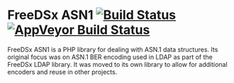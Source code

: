 # FreeDSx ASN1 [![Build Status](https://travis-ci.org/FreeDSx/ASN1.svg?branch=master)](https://travis-ci.org/FreeDSx/ASN1) [![AppVeyor Build Status](https://ci.appveyor.com/api/projects/status/github/freedsx/asn1?branch=master&svg=true)](https://ci.appveyor.com/project/ChadSikorra/asn1)
FreeDSx ASN1 is a PHP library for dealing with ASN.1 data structures. Its original focus was on ASN.1 BER encoding used in
LDAP as part of the FreeDSx LDAP library. It was moved to its own library to allow for additional encoders and reuse in
other projects.